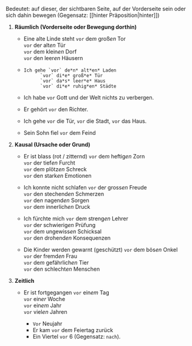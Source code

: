 Bedeutet: auf dieser, der sichtbaren Seite, auf der Vorderseite sein oder sich dahin bewegen (Gegensatz: [[hinter Präposition|hinter]])

1) **Räumlich (Vorderseite oder Bewegung dorthin)**  
	- Eine alte Linde steht `vor` de*m* groß*en* Tor  
                       `vor` de*r* alt*en* Tür  
                       `vor` de*m* klein*en* Dorf  
                       `vor` de*n* leer*en* Häusern  
	
	-     Ich gehe `vor` de*n* alt*en* Laden  
				`vor` di*e* groß*e* Tür  
				`vor` da*s* leer*e* Haus  
				`vor` di*e* ruhig*en* Städte  

	- Ich habe `vor` Gott und der Welt nichts zu verbergen.  
	- Er gehört `vor` den Richter.  

	- Ich gehe `vor` die Tür, `vor` die Stadt, `vor` das Haus.  

	- Sein Sohn fiel `vor` dem Feind

2) **Kausal (Ursache oder Grund)**  
	- Er ist blass (rot / zitternd) `vor` de*m* heftig*en* Zorn  
			               `vor` de*r* tief*en* Furcht  
			               `vor` de*m* plötz*en* Schreck  
			               `vor` de*n* stark*en* Emotionen  
	
	-   Ich konnte nicht schlafen `vor` de*r* gross*en* Freude  
                            `vor` de*n* stechend*en* Schmerzen  
                            `vor` de*n* nagend*en* Sorgen  
                            `vor` de*m* innerlich*en* Druck  

	- Ich fürchte mich `vor` de*m* streng*en* Lehrer  
                    `vor` de*r* schwierig*en* Prüfung  
                    `vor` de*m* ungewiss*en* Schicksal  
                    `vor` de*n* drohend*en* Konsequenzen  
	
	- Die Kinder werden gewarnt (geschützt)    `vor` de*m* bös*en* Onkel  
                                        `vor` de*r* fremd*en* Frau  
                                        `vor` de*m* gefährlich*en* Tier  
                                        `vor` de*n* schlecht*en* Menschen  

3) **Zeitlich**  
	- Er ist fortgegangen `vor` ein*em* Tag  
					  `vor` ein*er* Woche  
					  `vor` ein*em* Jahr  
					  `vor` viel*en* Jahren  
	
		- `Vor` Neujahr  
		- Er kam `vor` de*m* Feiertag zurück  
		- Ein Viertel `vor` 6 (Gegensatz: `nach`).  